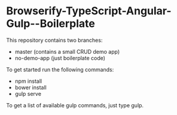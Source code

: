 # Browserify-TypeScript-Angular-Gulp--Boilerplate

This repository contains two branches: 
  - master (contains a small CRUD demo app)
  - no-demo-app (just boilerplate code)

To get started run the following commands:

- npm install
- bower install
- gulp serve

To get a list of available gulp commands, just type gulp.
